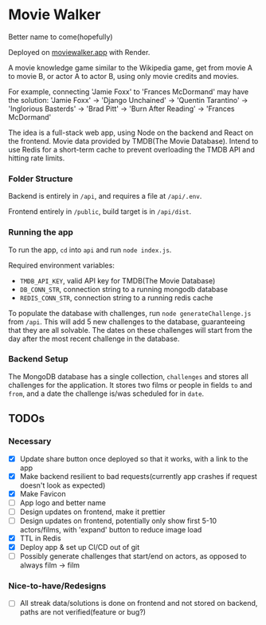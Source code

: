 # Movie Walker

Better name to come(hopefully)

Deployed on [moviewalker.app](https://moviewalker.app) with Render.

A movie knowledge game similar to the Wikipedia game, get from movie A to movie B, or actor A to actor B, using only movie credits and movies.

For example, connecting 'Jamie Foxx' to 'Frances McDormand' may have the solution:
'Jamie Foxx' -> 'Django Unchained' -> 'Quentin Tarantino' -> 'Inglorious Basterds' -> 'Brad Pitt' -> 'Burn After Reading' -> 'Frances McDormand'

The idea is a full-stack web app, using Node on the backend and React on the frontend. Movie data provided by TMDB(The Movie Database). Intend to use Redis for a short-term cache to prevent overloading the TMDB API and hitting rate limits.

### Folder Structure

Backend is entirely in `/api`, and requires a file at `/api/.env`.

Frontend entirely in `/public`, build target is in `/api/dist`.

### Running the app

To run the app, `cd` into `api` and run `node index.js`.

Required environment variables:

- `TMDB_API_KEY`, valid API key for TMDB(The Movie Database)
- `DB_CONN_STR`, connection string to a running mongodb database
- `REDIS_CONN_STR`, connection string to a running redis cache

To populate the database with challenges, run `node generateChallenge.js` from `/api`. This will add 5 new challenges to the database, guaranteeing that they are all solvable. The dates on these challenges will start from the day after the most recent challenge in the database.

### Backend Setup

The MongoDB database has a single collection, `challenges` and stores all challenges for the application. It stores two films or people in fields `to` and `from`, and a date the challenge is/was scheduled for in `date`.

## TODOs

### Necessary

- [x] Update share button once deployed so that it works, with a link to the app
- [x] Make backend resilient to bad requests(currently app crashes if request doesn't look as expected)
- [x] Make Favicon
- [ ] App logo and better name
- [ ] Design updates on frontend, make it prettier
- [ ] Design updates on frontend, potentially only show first 5-10 actors/films, with 'expand' button to reduce image load
- [x] TTL in Redis
- [x] Deploy app & set up CI/CD out of git 
- [ ] Possibly generate challenges that start/end on actors, as opposed to always film -> film

### Nice-to-have/Redesigns

- [ ] All streak data/solutions is done on frontend and not stored on backend, paths are not verified(feature or bug?)
